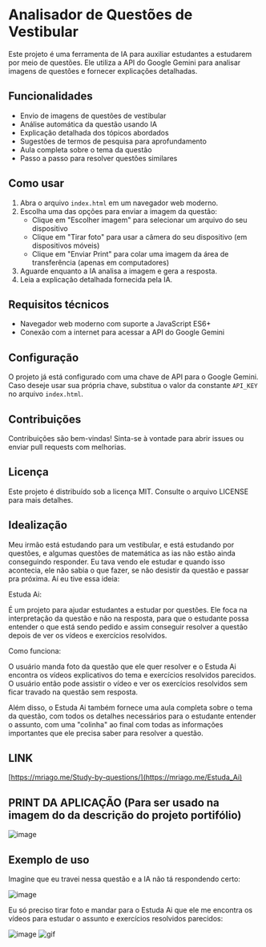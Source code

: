 # Analisador de Questões de Vestibular

Este projeto é uma ferramenta de IA para auxiliar estudantes a estudarem por meio de questões. Ele utiliza a API do Google Gemini para analisar imagens de questões e fornecer explicações detalhadas.

## Funcionalidades

- Envio de imagens de questões de vestibular
- Análise automática da questão usando IA
- Explicação detalhada dos tópicos abordados
- Sugestões de termos de pesquisa para aprofundamento
- Aula completa sobre o tema da questão
- Passo a passo para resolver questões similares

## Como usar

1. Abra o arquivo `index.html` em um navegador web moderno.
2. Escolha uma das opções para enviar a imagem da questão:
   - Clique em "Escolher imagem" para selecionar um arquivo do seu dispositivo
   - Clique em "Tirar foto" para usar a câmera do seu dispositivo (em dispositivos móveis)
   - Clique em "Enviar Print" para colar uma imagem da área de transferência (apenas em computadores)
3. Aguarde enquanto a IA analisa a imagem e gera a resposta.
4. Leia a explicação detalhada fornecida pela IA.

## Requisitos técnicos

- Navegador web moderno com suporte a JavaScript ES6+
- Conexão com a internet para acessar a API do Google Gemini

## Configuração

O projeto já está configurado com uma chave de API para o Google Gemini. Caso deseje usar sua própria chave, substitua o valor da constante `API_KEY` no arquivo `index.html`.

## Contribuições

Contribuições são bem-vindas! Sinta-se à vontade para abrir issues ou enviar pull requests com melhorias.

## Licença

Este projeto é distribuído sob a licença MIT. Consulte o arquivo LICENSE para mais detalhes.

## Idealização

Meu irmão está estudando para um vestibular, e está estudando por questões, e algumas questões de matemática as ias não estão ainda conseguindo responder. Eu tava vendo ele estudar e quando isso acontecia, ele não sabia o que fazer, se não desistir da questão e passar pra próxima. Aí eu tive essa ideia:

Estuda Ai:

É um projeto para ajudar estudantes a estudar por questões. Ele foca na interpretação da questão e não na resposta, para que o estudante possa entender o que está sendo pedido e assim conseguir resolver a questão depois de ver os vídeos e exercícios resolvidos.

Como funciona:

O usuário manda foto da questão que ele quer resolver e o Estuda Ai encontra os vídeos explicativos do tema e exercícios resolvidos parecidos. O usuário então pode assistir o vídeo e ver os exercícios resolvidos sem ficar travado na questão sem resposta.

Além disso, o Estuda Ai também fornece uma aula completa sobre o tema da questão, com todos os detalhes necessários para o estudante entender o assunto, com uma "colinha" ao final com todas as informações importantes que ele precisa saber para resolver a questão.


## LINK

[https://mriago.me/Study-by-questions/](https://mriago.me/Estuda_Ai)


## PRINT DA APLICAÇÃO (Para ser usado na imagem do da descrição do projeto portifólio)

![image](https://github.com/user-attachments/assets/01a15361-c754-4864-b82d-aa5b58333b57)

## Exemplo de uso

Imagine que eu travei nessa questão e a IA não tá respondendo certo:

![image](https://github.com/user-attachments/assets/3e2ac15e-aab1-4c61-8c48-51f985a556e2)

Eu só preciso tirar foto e mandar para o Estuda Ai que ele me encontra os vídeos para estudar o assunto e exercícios resolvidos parecidos:

![image](https://github.com/user-attachments/assets/3ee39072-12d3-4543-b34d-e8bb48698d3c)
![gif](https://github.com/user-attachments/assets/9c8479fb-dedb-4cf9-9af1-76a9623a51ec)




